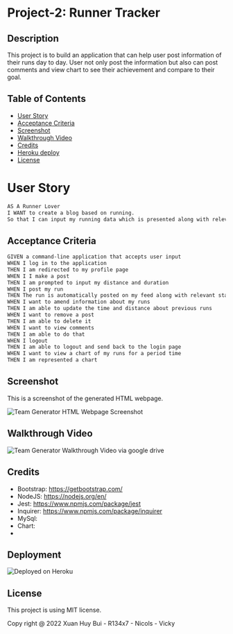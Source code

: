 # Project-2: Runner Tracker
## Description

This project is to build an application that can help user post information of their runs day to day. User not only post the information but also can post comments and view chart to see their achievement and compare to their goal.

## Table of Contents

- [User Story](#user-story)
- [Acceptance Criteria](#acceptance-criteria)
- [Screenshot](#screenshot)
- [Walkthrough Video](#walkthrough-video)
- [Credits](#credits)
- [Heroku deploy](#Deployment)
- [License](#License)

# User Story

```md
AS A Runner Lover
I WANT to create a blog based on running. 
So that I can input my running data which is presented along with relevant statistics and shared with other users.
```

## Acceptance Criteria

```md
GIVEN a command-line application that accepts user input
WHEN I log in to the application
THEN I am redirected to my profile page
WHEN I I make a post
THEN I am prompted to input my distance and duration
WHEN I post my run
THEN The run is automatically posted on my feed along with relevant statistics, such as min/km, total running time and total distance for a given period of time (week, month, year).
WHEN I want to amend information about my runs
THEN I am able to update the time and distance about previous runs
WHEN I want to remove a post
THEN I am able to delete it
WHEN I want to view comments
THEN I am able to do that
WHEN I logout
THEN I am able to logout and send back to the login page
WHEN I want to view a chart of my runs for a period time
THEN I am represented a chart
```

## Screenshot
This is a screenshot of the generated HTML webpage.

![Team Generator HTML Webpage Screenshot]()

## Walkthrough Video
![Team Generator Walkthrough Video via google drive]()

## Credits
- Bootstrap: https://getbootstrap.com/
- NodeJS: https://nodejs.org/en/
- Jest: https://www.npmjs.com/package/jest
- Inquirer: https://www.npmjs.com/package/inquirer
- MySql:
- Chart:
- 

## Deployment
![Deployed on Heroku](./assets/html-render-screenshot.png)

## License

This project is using MIT license.

Copy right @ 2022 Xuan Huy Bui - R134x7 - Nicols - Vicky
